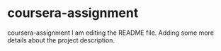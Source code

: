 # coursera-assignment
coursera-assignment
I am editing the README file. Adding some more details about the project description.
